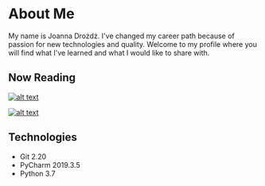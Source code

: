 # About Me
My name is Joanna Drożdż. I've changed my career path because of passion for new technologies and quality.
Welcome to my profile where you will find what I've learned and  what I would like to share with.



## Now Reading
[![alt text](https://emp-scs-uat.img-osdw.pl/img-p/1/kipwn/56b0b14f/std/1c0-27d/804460680o.jpg)](https://ksiegarnia.pwn.pl/Automatyzacja-testow,804413689,p.html)

[![alt text](https://static01.helion.com.pl/global/okladki/326x466/e_1evn.png)](https://helion.pl/ksiazki/pasja-testowania-krzysztof-jadczyk,e_1evn.htm)

## Technologies
- Git 2.20
- PyCharm 2019.3.5
- Python 3.7